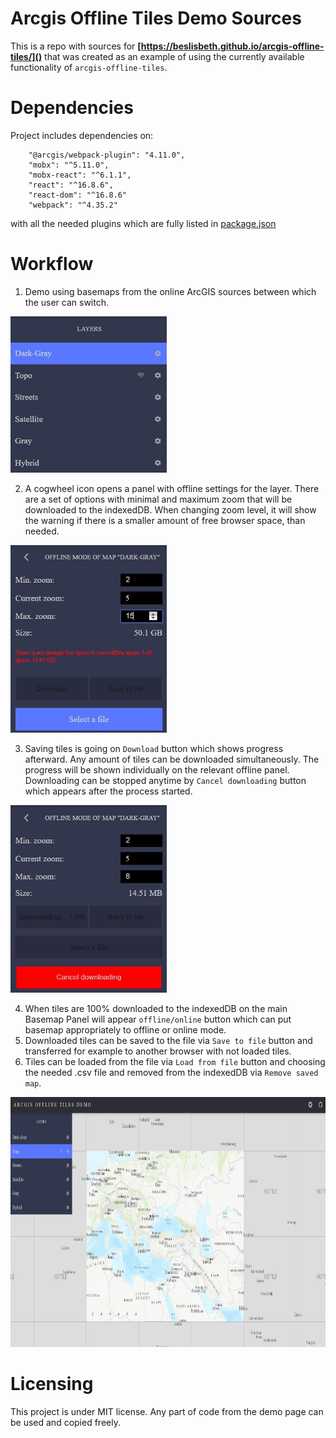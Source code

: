 Arcgis Offline Tiles Demo Sources
=========================

This is a repo with sources for **[https://beslisbeth.github.io/arcgis-offline-tiles/]()** that  was created as an example of using the currently available functionality of `arcgis-offline-tiles`.

# Dependencies
Project includes dependencies on:
```
    "@arcgis/webpack-plugin": "4.11.0",
    "mobx": "^5.11.0",
    "mobx-react": "^6.1.1",
    "react": "^16.8.6",
    "react-dom": "^16.8.6"
    "webpack": "^4.35.2"
```
with all the needed plugins which are fully listed in [package.json](package.json)

# Workflow
1. Demo using basemaps from the online ArcGIS sources between which the user can switch.

<img src="assets/basemaps_panel.JPG" width="250" height="250" />

2. A cogwheel icon opens a panel with offline settings for the layer. There are a set of options with minimal and maximum zoom that will be downloaded to the indexedDB.
When changing zoom level, it will show the warning if there is a smaller amount of free browser space, than needed.

<img src="assets/no_space_error.JPG" width="250" height="300" />

3. Saving tiles is going on `Download` button which shows progress afterward. Any amount of tiles can be downloaded simultaneously. The progress will be  shown individually on
the relevant offline panel. Downloading can be stopped anytime by `Cancel downloading` button which appears after the process started.

<img src="assets/downloading.JPG" width="250" height="300" />

4. When tiles are 100% downloaded to the indexedDB on the main Basemap Panel will appear `offline/online` button which can put basemap appropriately to offline or online mode.
5. Downloaded tiles can be saved to the file via `Save to file` button and transferred for example to another browser with not loaded tiles.
6. Tiles can be loaded from the file via `Load from file` button and choosing the needed .csv file and removed from the indexedDB via `Remove saved map`. 

<img src="assets/showing_notile_icon.JPG" width="700" height="400" />

# Licensing

This project is under MIT license. Any part of code from the demo page can be used and copied freely.